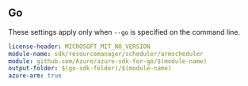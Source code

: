 ## Go

These settings apply only when `--go` is specified on the command line.

``` yaml $(go) && $(track2)
license-header: MICROSOFT_MIT_NO_VERSION
module-name: sdk/resourcemanager/scheduler/armscheduler
module: github.com/Azure/azure-sdk-for-go/$(module-name)
output-folder: $(go-sdk-folder)/$(module-name)
azure-arm: true
```
